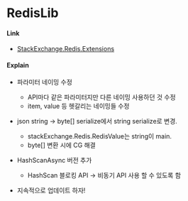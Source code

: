 # RedisLib

#### Link

* [StackExchange.Redis.Extensions](https://github.com/imperugo/StackExchange.Redis.Extensions)

#### Explain

* 파라미터 네이밍 수정
	* API마다 같은 파라미터지만 다른 네이밍 사용하던 것 수정
	* item, value 등 헷갈리는 네이밍들 수정

* json string -> byte[] serialize에서 string serialize로 변경.
	* stackExchange.Redis.RedisValue는 string이 main.
	* byte[] 변환 시에 CG 해결
	
* HashScanAsync 버전 추가
	* HashScan 블로킹 API -> 비동기 API 사용 할 수 있도록 함
	
* 지속적으로 업데이트 하자!
	
	
